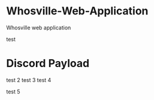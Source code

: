 # Whosville-Web-Application
Whosville web application

test
# Discord Payload
test 2 
test 3
test 4 



test 5
